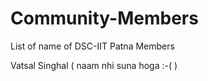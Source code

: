 # Community-Members
List of name of DSC-IIT Patna Members 

Vatsal Singhal ( naam nhi suna hoga :-( )
